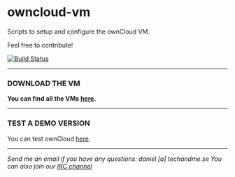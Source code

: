 # owncloud-vm
Scripts to setup and configure the ownCloud VM.

Feel free to contribute!

[![Build Status](https://travis-ci.org/techandme/owncloud-vm.svg?branch=master)](https://travis-ci.org/techandme/owncloud-vm)

----------------------------------------------------------------------------------------------------------------------------

### **DOWNLOAD THE VM**

**You can find all the VMs [here](https://www.techandme.se/pre-configured-owncloud-installaton/).**


----------------------------------------------------------------------------------------------------------------------------

### TEST A DEMO VERSION

You can test ownCloud [here](https://demo.owncloud.org/).

----------------------------------------------------------------------------------------------------------------------------
*Send me an email if you have any questions: daniel [a] techandme.se*
*You can also join our [IRC channel](https://irc.techandme.se/)*
